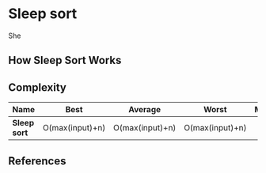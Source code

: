 # Sleep sort

She


## How Sleep Sort Works


## Complexity

| Name                  | Best            | Average             | Worst               | Memory    | Stable    | Comments  |
| --------------------- | :-------------: | :-----------------: | :-----------------: | :-------: | :-------: | :-------- |
| **Sleep sort**        | O(max(input)+n)   | O(max(input)+n)   | O(max(input)+n)  | 1         | No         |           |

## References

